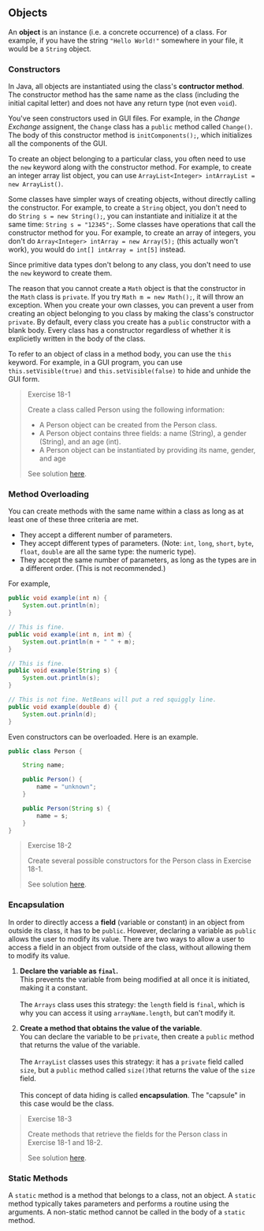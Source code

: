 ## Objects

An **object** is an instance (i.e. a concrete occurrence) of a class. For example, if you have the string `"Hello World!"` somewhere in your file, it would be a `String` object. 

### Constructors
In Java, all objects are instantiated using the class's **contructor method**. The constructor method has the same name as the class (including the initial capital letter) and does not have any return type (not even `void`).

You've seen constructors used in GUI files. For example, in the *Change Exchange* assignent, the `Change` class has a `public` method called `Change()`. The body of this constructor method is `initComponents();`, which initializes all the components of the GUI.

To create an object belonging to a particular class, you often need to use the `new` keyword along with the constructor method. For example, to create an integer array list object, you can use `ArrayList<Integer> intArrayList = new ArrayList()`. 

Some classes have simpler ways of creating objects, without directly calling the constructor. For example, to create a `String` object, you don't need to do `String s = new String();`, you can instantiate and initialize it at the same time: `String s = "12345";`. Some classes have operations that call the constructor method for you. For example, to create an array of integers, you don't do `Array<Integer> intArray = new Array(5);` (this actually won't work), you would do `int[] intArray = int[5]` instead.

Since primitive data types don't belong to any class, you don't need to use the `new` keyword to create them.

The reason that you cannot create a `Math` object is that the constructor in the `Math` class is `private`. If you try `Math m = new Math();`, it will throw an exception. When you create your own classes, you can prevent a user from creating an object belonging to you class by making the class's constructor `private`. By default, every class you create has a `public` constructor with a blank body. Every class has a constructor regardless of whether it is explicietly written in the body of the class.

To refer to an object of class in a method body, you can use the `this` keyword. For example, in a GUI program, you can use `this.setVisible(true)` and `this.setVisible(false)` to hide and unhide the GUI form.

> Exercise 18-1
>
> Create a class called Person using the following information:
> * A Person object can be created from the Person class.
> * A Person object contains three fields: a name (String), a gender (String), and an age (int).
> * A Person object can be instantiated by providing its name, gender, and age
>
> See solution [here](../Exercise_Solutions/Exercise-18-1.md).


### Method Overloading

You can create methods with the same name within a class as long as at least one of these three criteria are met.
* They accept a different number of parameters.
* They accept different types of parameters. (Note: `int`, `long`, `short`, `byte`, `float`, `double` are all the same type: the numeric type). 
* They accept the same number of parameters, as long as the types are in a different order. (This is not recommended.)

For example, 
```java
public void example(int n) {
    System.out.println(n);
}

// This is fine.
public void example(int n, int m) {
    System.out.println(n + " " + m);
}

// This is fine.
public void example(String s) {
    System.out.println(s);
}

// This is not fine. NetBeans will put a red squiggly line.
public void example(double d) {
    System.out.prinln(d);
}

```

Even constructors can be overloaded. Here is an example.
```java
public class Person {

    String name;

    public Person() {
        name = "unknown";
    }

    public Person(String s) {
        name = s;
    }
}
```

> Exercise 18-2
>
> Create several possible constructors for the Person class in Exercise 18-1.
>
> See solution [here](../Exercise_Solutions/Exercise-18-2.md).



### Encapsulation

In order to directly access a **field** (variable or constant) in an object from outside its class, it has to be `public`. However, declaring a variable as `public` allows the user to modify its value. There are two ways to allow a user to access a field in an object from outside of the class, without allowing them to modify its value.

1. **Declare the variable as `final`.**     
This prevents the variable from being modified at all once it is initiated, making it a constant.</br></br>
The `Arrays` class uses this strategy: the `length` field is `final`, which is why you can access it using `arrayName.length`, but can't modify it.

2. **Create a method that obtains the value of the variable**.  
You can declare the variable to be `private`, then create a `public` method that returns the value of the variable.</br></br>
The `ArrayList` classes uses this strategy: it has a `private` field called `size`, but a `public` method called `size()`that returns the value of the `size` field.</br></br>
This concept of data hiding is called **encapsulation**. The "capsule" in this case would be the class.


> Exercise 18-3
>
> Create methods that retrieve the fields for the Person class in Exercise 18-1 and 18-2.
>
> See solution [here](../Exercise_Solutions/Exercise-18-3.md).


### Static Methods
A `static` method is a method that belongs to a class, not an object. A `static` method typically takes parameters and performs a routine using the arguments. A non-static method cannot be called in the body of a `static` method.
